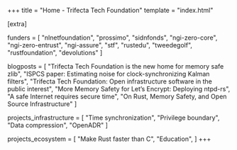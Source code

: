 +++
title = "Home - Trifecta Tech Foundation"
template = "index.html"

[extra]

funders = [
    "nlnetfoundation",
    "prossimo",
    "sidnfonds",
    "ngi-zero-core",
    "ngi-zero-entrust",
    "ngi-assure",
    "stf",
    "rustedu",
    "tweedegolf",
    "rustfoundation",
    "devolutions"
]

blogposts = [
    "Trifecta Tech Foundation is the new home for memory safe zlib",
    "ISPCS paper: Estimating noise for clock-synchronizing Kalman filters",
    "Trifecta Tech Foundation: Open infrastructure software in the public interest",
    "More Memory Safety for Let’s Encrypt: Deploying ntpd-rs",
    "A safe Internet requires secure time",
    "On Rust, Memory Safety, and Open Source Infrastructure"
]

projects_infrastructure = [
    "Time synchronization",
    "Privilege boundary",
    "Data compression",
    "OpenADR"
]

projects_ecosystem = [
    "Make Rust faster than C",
    "Education",
]
+++